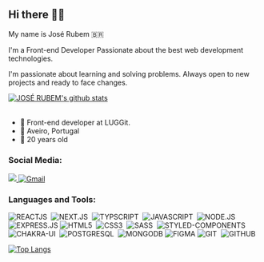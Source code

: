 ## Hi there 👋🏻
My name is José Rubem 🇧🇷

I'm a Front-end Developer Passionate about the best web development technologies. 

I'm passionate about learning and solving problems. Always open to new projects and ready to face changes.


[![JOSÉ RUBEM's github stats](https://github-readme-stats.vercel.app/api?username=Joserubemn31&show_icons=true&theme=radical&bg_color=30,0d0d0d,191919&title_color=fff&text_color=fff&icon_color=79ff97)](https://github.com/anuraghazra/github-readme-stats)

######
- 🔭 Front-end developer at LUGGit.
- 📌 Aveiro, Portugal
- 🎉 20 years old

### Social Media:

  <a href="https://www.linkedin.com/in/jos%C3%A9-rubem-314429168/" alt="Linkedin" _target="_blank">
    <img src="https://img.shields.io/badge/LinkedIn-0077B5?style=for-the-badge&logo=linkedin&logoColor=white" />
  </a>
  
  <a href="https://www.linkedin.com/in/jos%C3%A9-rubem-314429168/" alt="Linkedin" _target="_blank">
   <img alt="Gmail" src="https://img.shields.io/badge/Gmail-D14836?style=for-the-badge&logo=gmail&logoColor=white" />
  </a>
  

</br>

### Languages and Tools:

![REACTJS](https://img.shields.io/badge/react%20-%2320232a.svg?&style=for-the-badge&logo=react&logoColor=%2361DAFB)&nbsp;
![NEXT.JS](https://img.shields.io/badge/next%20js%20-%23000000.svg?&style=for-the-badge&logo=next.js&logoColor=white)&nbsp;
![TYPSCRIPT](https://img.shields.io/badge/typescript%20-%23007ACC.svg?&style=for-the-badge&logo=typescript&logoColor=white)&nbsp;
![JAVASCRIPT](https://img.shields.io/badge/javascript%20-%23323330.svg?&style=for-the-badge&logo=javascript&logoColor=%23F7DF1E)&nbsp;
![NODE.JS](https://img.shields.io/badge/node.js%20-%2343853D.svg?&style=for-the-badge&logo=node.js&logoColor=white)&nbsp;
![EXPRESS.JS](https://img.shields.io/badge/express.js%20-%23404d59.svg?&style=for-the-badge)
![HTML5](https://img.shields.io/badge/HTML5-E34F26?style=for-the-badge&logo=html5&logoColor=white)&nbsp;
![CSS3](https://img.shields.io/badge/CSS3-1572B6?style=for-the-badge&logo=css3&logoColor=white)&nbsp;
![SASS](https://img.shields.io/badge/SASS%20-hotpink.svg?&style=for-the-badge&logo=SASS&logoColor=white)&nbsp;
![STYLED-COMPONENTS](https://img.shields.io/badge/Styled%20Components-E387C9?style=for-the-badge&logo=styled-components&logoColor=white)&nbsp;
![CHAKRA-UI](https://img.shields.io/badge/Chakra%20UI-4EC8C4?style=for-the-badge&logo=chakra-ui&logoColor=white)&nbsp;
![POSTGRESQL](https://img.shields.io/badge/PostgreSQL-316192?style=for-the-badge&logo=postgresql&logoColor=white)&nbsp;
![MONGODB](https://img.shields.io/badge/MongoDB-%234ea94b.svg?&style=for-the-badge&logo=mongodb&logoColor=white)
![FIGMA](https://img.shields.io/badge/figma%20-%23F24E1E.svg?&style=for-the-badge&logo=figma&logoColor=white)
![GIT](https://img.shields.io/badge/Git-F05032?style=for-the-badge&logo=git&logoColor=white)&nbsp;
![GITHUB](https://img.shields.io/badge/github%20-%23121011.svg?&style=for-the-badge&logo=github&logoColor=white)


[![Top Langs](https://github-readme-stats.vercel.app/api/top-langs/?username=Joserubemn31&layout=compact&theme=radical&bg_color=30,0d0d0d,191919&title_color=fff&text_color=fff&icon_color=79ff97)](https://github.com/anuraghazra/github-readme-stats)

<!--
- 🔭 I’m currently working on ...
- 🌱 I’m currently learning ...
- 👯 I’m looking to collaborate on ...
- 🤔 I’m looking for help with ...
- 💬 Ask me about ...
- 📫 How to reach me: ...
- 😄 Pronouns: ...
- ⚡ Fun fact: ...
-->
